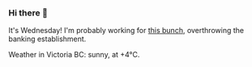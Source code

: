 ### Hi there :wave:

It's Wednesday! I'm probably working for [this bunch](https://github.com/kohofinancial), overthrowing the banking establishment.

Weather in Victoria BC: sunny, at +4°C.
